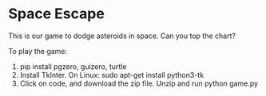 # Space Escape
This is our game to dodge asteroids in space. Can you top the chart?

To play the game:
1. pip install pgzero, guizero, turtle
2. Install TkInter. On Linux: sudo apt-get install python3-tk
3. Click on code, and download the zip file. Unzip and run python game.py
